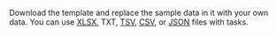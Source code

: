 Download the template and replace the sample data in it with your own data. You can use [XLSX](../../glossary.md#xlsx-format), TXT, [TSV](../../glossary.md#tsv-format), [CSV](../../glossary.md#csv-format), or [JSON](../../glossary.md#json-format) files with tasks.